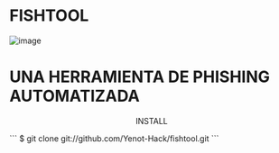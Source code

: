 # FISHTOOL

![image](https://user-images.githubusercontent.com/80509534/110908517-8a4e5880-82d4-11eb-8453-1c8b4fc77d67.png)


# UNA HERRAMIENTA DE PHISHING AUTOMATIZADA

<p align="center">
INSTALL
</p>
```
$ git clone git://github.com/Yenot-Hack/fishtool.git
```
